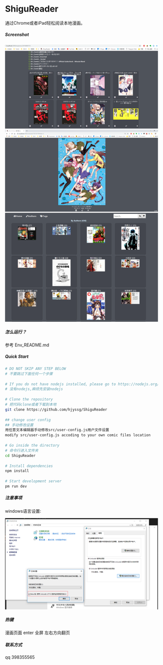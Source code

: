 # ShiguReader

通过Chrome或者iPad轻松阅读本地漫画。

##### Screenshot

![screenshot-01](screenshot/01.png)
![screenshot-02](screenshot/02.png)
![screenshot-03](screenshot/03.png)


##### 怎么运行？
参考 Env_README.md

##### Quick Start

```bash
# DO NOT SKIP ANY STEP BELOW
# 不要跳过下面任何一个步骤

# If you do not have nodejs installed, please go to https://nodejs.org/
# 没有nodejs,麻烦先安装nodejs

# Clone the repository
# 把代码clone或者下载到本地
git clone https://github.com/hjyssg/ShiguReader

## change user config
## 手动修改设置
用任意文本编辑器手动修改src/user-config.js用户文件设置  
modify src/user-config.js accoding to your own comic files location

# Go inside the directory
# 命令行进入文件夹
cd ShiguReader

# Install dependencies
npm install

# Start development server
pm run dev
```

##### 注意事项
windows语言设置:

![unicode setting](screenshot/unicode-setting.png)

##### 热键
漫画页面
enter 全屏
左右方向翻页


##### 联系方式
qq 398355565
